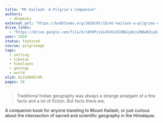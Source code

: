 ```yaml
---
title: "Mt Kailash: A Pilgrim's Companion"
authors:
  - dhammika
external_url: "https://budblooms.org/2020/07/19/mt-kailash-a-pilgrims-companion/"
drive_links:
  - "https://drive.google.com/file/d/18h8PzjGi45VGzUIOB61yDcn2NOwRZsy0/view?usp=drivesdk"
year: 2020
status: featured
course: pilgrimage
tags:
  - setting
  - tibetan
  - himalayas
  - geology
  - world
olid: OL32066674M
pages: 50
---
```


> Traditional Indian geography was always a strange amalgam of a few facts and a lot of fiction. But facts there are.

A companion book for anyone traveling to Mount Kailash, or just curious about the intersection of sacred and scientific geography in the Himalayas.
